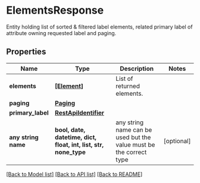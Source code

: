 # ElementsResponse

Entity holding list of sorted & filtered label elements, related primary label of attribute owning requested label and paging.

## Properties
Name | Type | Description | Notes
------------ | ------------- | ------------- | -------------
**elements** | [**[Element]**](Element.md) | List of returned elements. | 
**paging** | [**Paging**](Paging.md) |  | 
**primary_label** | [**RestApiIdentifier**](RestApiIdentifier.md) |  | 
**any string name** | **bool, date, datetime, dict, float, int, list, str, none_type** | any string name can be used but the value must be the correct type | [optional]

[[Back to Model list]](../README.md#documentation-for-models) [[Back to API list]](../README.md#documentation-for-api-endpoints) [[Back to README]](../README.md)


